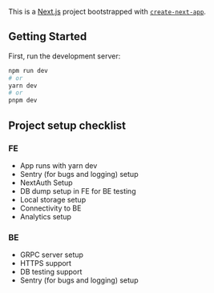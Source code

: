 This is a [Next.js](https://nextjs.org/) project bootstrapped with [`create-next-app`](https://github.com/vercel/next.js/tree/canary/packages/create-next-app).

## Getting Started

First, run the development server:

```bash
npm run dev
# or
yarn dev
# or
pnpm dev
```
## Project setup checklist

### FE
* App runs with yarn dev
* Sentry (for bugs and logging) setup
* NextAuth Setup
* DB dump setup in FE for BE testing
* Local storage setup
* Connectivity to BE
* Analytics setup

### BE
* GRPC server setup
* HTTPS support
* DB testing support
* Sentry (for bugs and logging) setup
